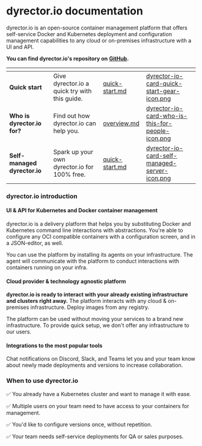 # dyrector.io documentation

dyrector.io is an open-source container management platform that offers self-service Docker and Kubernetes deployment and configuration management capabilities to any cloud or on-premises infrastructure with a UI and API.

**You can find dyrector.io's repository on** [**GitHub**](https://github.com/dyrector-io/dyrectorio)**.**

<table data-view="cards"><thead><tr><th></th><th></th><th data-hidden data-card-target data-type="content-ref"></th><th data-hidden data-card-cover data-type="files"></th></tr></thead><tbody><tr><td><strong>Quick start</strong></td><td>Give dyrector.io a quick try with this guide.</td><td><a href="quick-start/quick-start.md">quick-start.md</a></td><td><a href=".gitbook/assets/dyrector-io-card-quick-start-gear-icon.png">dyrector-io-card-quick-start-gear-icon.png</a></td></tr><tr><td><strong>Who is dyrector.io for?</strong></td><td>Find out how dyrector.io can help you.</td><td><a href="basics/overview.md">overview.md</a></td><td><a href=".gitbook/assets/dyrector-io-card-who-is-this-for-people-icon.png">dyrector-io-card-who-is-this-for-people-icon.png</a></td></tr><tr><td><strong>Self-managed dyrector.io</strong></td><td>Spark up your own dyrector.io for 100% free.</td><td><a href="self-managed-dyrector.io/quick-start.md">quick-start.md</a></td><td><a href=".gitbook/assets/dyrector-io-card-self-managed-server-icon.png">dyrector-io-card-self-managed-server-icon.png</a></td></tr></tbody></table>

### **dyrector.io introduction**

#### UI & API for Kubernetes and Docker container management

dyrector.io is a delivery platform that helps you by substituting Docker and Kubernetes command line interactions with abstractions. You're able to configure any OCI compatible containers with a configuration screen, and in a JSON-editor, as well.

You can use the platform by installing its agents on your infrastructure. The agent will communicate with the platform to conduct interactions with containers running on your infra.

#### **Cloud provider & technology agnostic platform**

**dyrector.io is ready to interact with your already existing infrastructure and clusters right away.** The platform interacts with any cloud & on-premises infrastructure. Deploy images from any registry.

The platform can be used without moving your services to a brand new infrastructure. To provide quick setup, we don't offer any infrastructure to our users.

#### Integrations to the most popular tools

Chat notifications on Discord, Slack, and Teams let you and your team know about newly made deployments and versions to increase collaboration.

### When to use dyrector.io

✅ You already have a Kubernetes cluster and want to manage it with ease.

✅ Multiple users on your team need to have access to your containers for management.

✅ You'd like to configure versions once, without repetition.

✅ Your team needs self-service deployments for QA or sales purposes.
